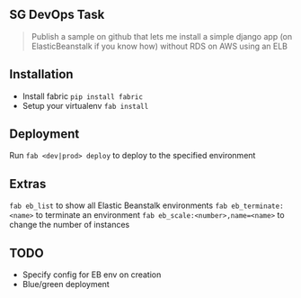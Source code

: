 SG DevOps Task
--------------

> Publish a sample on github that lets me install a simple django app (on ElasticBeanstalk if you know how) without RDS on AWS using an ELB

Installation
------------
* Install fabric `pip install fabric`
* Setup your virtualenv `fab install`

Deployment
-----------
Run `fab <dev|prod> deploy` to deploy to the specified environment

Extras
------
`fab eb_list` to show all Elastic Beanstalk environments
`fab eb_terminate:<name>` to terminate an environment
`fab eb_scale:<number>,name=<name>` to change the number of instances


TODO
----
* Specify config for EB env on creation
* Blue/green deployment
